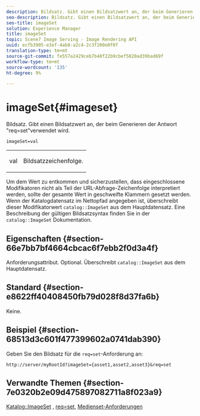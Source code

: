 ```yaml
---
description: Bildsatz. Gibt einen Bildsatzwert an, der beim Generieren der Antwort "req=set"verwendet wird.
seo-description: Bildsatz. Gibt einen Bildsatzwert an, der beim Generieren der Antwort "req=set"verwendet wird.
seo-title: imageSet
solution: Experience Manager
title: imageSet
topic: Scene7 Image Serving - Image Rendering API
uuid: ecfb3905-e3ef-4ab8-a2c4-2c3f200e0f0f
translation-type: tm+mt
source-git-commit: fe557a2429ceb7b48f22b9cbef5820ad39bad69f
workflow-type: tm+mt
source-wordcount: '135'
ht-degree: 9%

---
```



# imageSet{#imageset}

Bildsatz. Gibt einen Bildsatzwert an, der beim Generieren der Antwort &quot;req=set&quot;verwendet wird.

`imageSet=val`

<table id="simpletable_F697691D166C407D82233664814F4663"> 
 <tr class="strow"> 
  <td class="stentry"> <p><span class="codeph"> <span class="varname"> val</span></span> </p> </td> 
  <td class="stentry"> <p>Bildsatzzeichenfolge. </p></td> 
 </tr> 
</table>

Um dem Wert zu entkommen und sicherzustellen, dass eingeschlossene Modifikatoren nicht als Teil der URL-Abfrage-Zeichenfolge interpretiert werden, sollte der gesamte Wert in geschweifte Klammern gesetzt werden. Wenn der Katalogdatensatz im Nettopfad angegeben ist, überschreibt dieser Modifikatorwert `catalog::ImageSet` aus dem Hauptdatensatz. Eine Beschreibung der gültigen Bildsatzsyntax finden Sie in der `catalog::ImageSet` Dokumentation.

## Eigenschaften {#section-66e7bb7bf4664cbcac6f7ebb2f0d3a4f}

Anforderungsattribut. Optional. Überschreibt `catalog::ImageSet` aus dem Hauptdatensatz.

## Standard {#section-e8622ff40408450fb79d028f8d37fa6b}

Keine.

## Beispiel {#section-68513d3c601f477399602a0741dab390}

Geben Sie den Bildsatz für die `req=set`-Anforderung an:

`http://server/myRootId?imageSet={asset1,asset2,asset3}&req=set`

## Verwandte Themen {#section-7e0320b2e09d475897082711a8f023a9}

[Katalog::ImageSet](/help/aem-is-ir-api/is-api/image-catalog/image-serving-api-ref/c-image-catalog-reference/c-image-svg-data-reference/c-image-data-reference/r-imageset-cat.md) ,  [req=set](../../../../../is-api/http-ref/image-serving-api-ref/c-http-protocol-reference/c-command-reference/r-req/r-req.md#reference-907cdb4a97034db7ad94695f25552e76),  [Medienset-Anforderungen](../../../../../is-api/http-ref/image-serving-api-ref/c-http-protocol-reference/c-syntax-and-features/r-media-set-requests.md#reference-f2f2aa11208b47609fe17848d3b86a0b)
